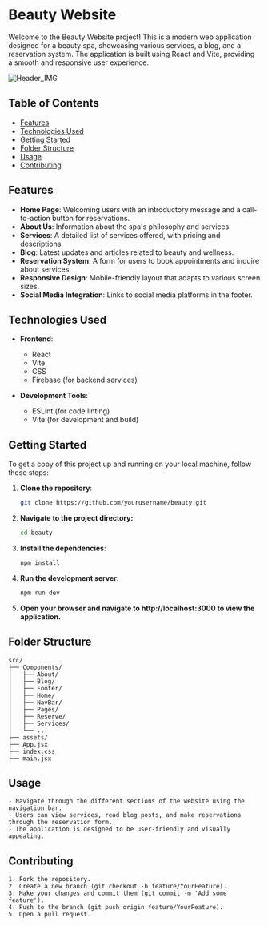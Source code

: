 # Beauty Website

Welcome to the Beauty Website project! This is a modern web application designed for a beauty spa, showcasing various services, a blog, and a reservation system. The application is built using React and Vite, providing a smooth and responsive user experience.

![Header_IMG](https://i.ibb.co/gRKdk82/Capture-d-cran-2024-11-09-01-22-52.png)

## Table of Contents

- [Features](#features)
- [Technologies Used](#technologies-used)
- [Getting Started](#getting-started)
- [Folder Structure](#folder-structure)
- [Usage](#usage)
- [Contributing](#contributing)

## Features

- **Home Page**: Welcoming users with an introductory message and a call-to-action button for reservations.
- **About Us**: Information about the spa's philosophy and services.
- **Services**: A detailed list of services offered, with pricing and descriptions.
- **Blog**: Latest updates and articles related to beauty and wellness.
- **Reservation System**: A form for users to book appointments and inquire about services.
- **Responsive Design**: Mobile-friendly layout that adapts to various screen sizes.
- **Social Media Integration**: Links to social media platforms in the footer.

## Technologies Used

- **Frontend**:
  - React
  - Vite
  - CSS
  - Firebase (for backend services)

- **Development Tools**:
  - ESLint (for code linting)
  - Vite (for development and build)

## Getting Started

To get a copy of this project up and running on your local machine, follow these steps:

1. **Clone the repository**:
   ```bash
   git clone https://github.com/yourusername/beauty.git
   ```
2. **Navigate to the project directory:**:
   ```bash
   cd beauty
   ```
3. **Install the dependencies**:
   ```bash 
   npm install
   ```
4. **Run the development server**:
   ```bash
   npm run dev
   ```
5. **Open your browser and navigate to http://localhost:3000 to view the application.**

## Folder Structure

```plaintext
src/
├── Components/
│   ├── About/
│   ├── Blog/
│   ├── Footer/
│   ├── Home/
│   ├── NavBar/
│   ├── Pages/
│   ├── Reserve/
│   ├── Services/
│   └── ...
├── assets/
├── App.jsx
├── index.css
└── main.jsx
```
## Usage
    - Navigate through the different sections of the website using the navigation bar.
    - Users can view services, read blog posts, and make reservations through the reservation form.
    - The application is designed to be user-friendly and visually appealing.
## Contributing
    1. Fork the repository.
    2. Create a new branch (git checkout -b feature/YourFeature).
    3. Make your changes and commit them (git commit -m 'Add some feature').
    4. Push to the branch (git push origin feature/YourFeature).
    5. Open a pull request.
